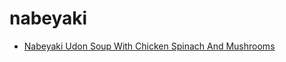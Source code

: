 # nabeyaki

 * [Nabeyaki Udon Soup With Chicken Spinach And Mushrooms](index/n/nabeyaki-udon-soup-with-chicken-spinach-and-mushrooms.json)
